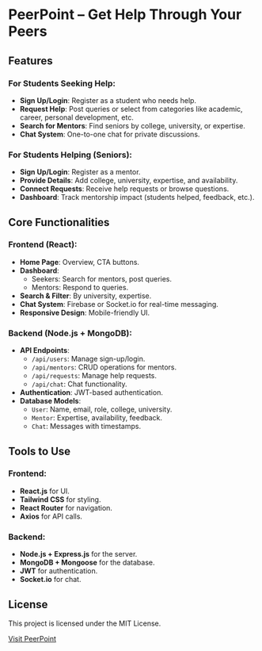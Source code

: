 # PeerPoint – Get Help Through Your Peers

## Features

### For Students Seeking Help:
- **Sign Up/Login**: Register as a student who needs help.
- **Request Help**: Post queries or select from categories like academic, career, personal development, etc.
- **Search for Mentors**: Find seniors by college, university, or expertise.
- **Chat System**: One-to-one chat for private discussions.

### For Students Helping (Seniors):
- **Sign Up/Login**: Register as a mentor.
- **Provide Details**: Add college, university, expertise, and availability.
- **Connect Requests**: Receive help requests or browse questions.
- **Dashboard**: Track mentorship impact (students helped, feedback, etc.).

## Core Functionalities

### Frontend (React):
- **Home Page**: Overview, CTA buttons.
- **Dashboard**:
  - Seekers: Search for mentors, post queries.
  - Mentors: Respond to queries.
- **Search & Filter**: By university, expertise.
- **Chat System**: Firebase or Socket.io for real-time messaging.
- **Responsive Design**: Mobile-friendly UI.

### Backend (Node.js + MongoDB):
- **API Endpoints**:
  - `/api/users`: Manage sign-up/login.
  - `/api/mentors`: CRUD operations for mentors.
  - `/api/requests`: Manage help requests.
  - `/api/chat`: Chat functionality.
- **Authentication**: JWT-based authentication.
- **Database Models**:
  - `User`: Name, email, role, college, university.
  - `Mentor`: Expertise, availability, feedback.
  - `Chat`: Messages with timestamps.

## Tools to Use

### Frontend:
- **React.js** for UI.
- **Tailwind CSS** for styling.
- **React Router** for navigation.
- **Axios** for API calls.

### Backend:
- **Node.js + Express.js** for the server.
- **MongoDB + Mongoose** for the database.
- **JWT** for authentication.
- **Socket.io** for chat.


## License

This project is licensed under the MIT License.

[Visit PeerPoint](https://peerpoint.netlify.app/)
